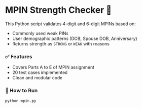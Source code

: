 # MPIN Strength Checker 🔐

This Python script validates 4-digit and 6-digit MPINs based on:
- Commonly used weak PINs
- User demographic patterns (DOB, Spouse DOB, Anniversary)
- Returns strength as `STRONG` or `WEAK` with reasons

### ✅ Features
- Covers Parts A to E of MPIN assignment
- 20 test cases implemented
- Clean and modular code

### 🚀 How to Run
```bash
python mpin.py
